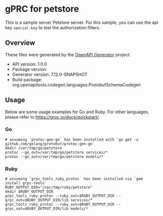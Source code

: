 # gPRC for petstore

This is a sample server Petstore server. For this sample, you can use the api key `special-key` to test the authorization filters.

## Overview
These files were generated by the [OpenAPI Generator](https://openapi-generator.tech) project.

- API version: 1.0.0
- Package version: 
- Generator version: 7.12.0-SNAPSHOT
- Build package: org.openapitools.codegen.languages.ProtobufSchemaCodegen

## Usage

Below are some usage examples for Go and Ruby. For other languages, please refer to https://grpc.io/docs/quickstart/.

### Go
```
# assuming `protoc-gen-go` has been installed with `go get -u github.com/golang/protobuf/protoc-gen-go`
mkdir /var/tmp/go/petstore
protoc --go_out=/var/tmp/go/petstore services/*
protoc --go_out=/var/tmp/go/petstore models/*
```

### Ruby
```
# assuming `grpc_tools_ruby_protoc` has been installed via `gem install grpc-tools`
RUBY_OUTPUT_DIR="/var/tmp/ruby/petstore"
mkdir $RUBY_OUTPUT_DIR
grpc_tools_ruby_protoc --ruby_out=$RUBY_OUTPUT_DIR --grpc_out=$RUBY_OUTPUT_DIR/lib services/*
grpc_tools_ruby_protoc --ruby_out=$RUBY_OUTPUT_DIR --grpc_out=$RUBY_OUTPUT_DIR/lib models/*
```
